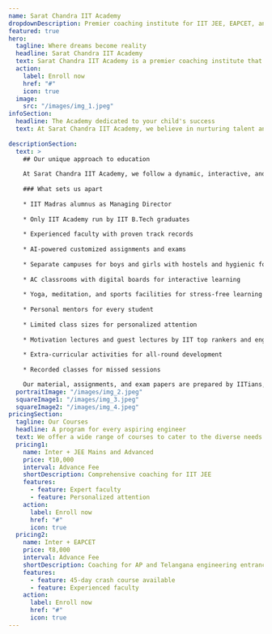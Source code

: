 ```yaml
---
name: Sarat Chandra IIT Academy
dropdownDescription: Premier coaching institute for IIT JEE, EAPCET, and other competitive exams.
featured: true
hero:
  tagline: Where dreams become reality
  headline: Sarat Chandra IIT Academy
  text: Sarat Chandra IIT Academy is a premier coaching institute that provides comprehensive training for IIT JEE, EAPCET, and other competitive exams. Our experienced faculty, state-of-the-art facilities, and personalized attention ensure that our students achieve their goals and secure admissions to top engineering colleges.
  action:
    label: Enroll now
    href: "#"
    icon: true
  image:
    src: "/images/img_1.jpeg"
infoSection:
  headline: The Academy dedicated to your child's success
  text: At Sarat Chandra IIT Academy, we believe in nurturing talent and helping students realize their full potential. Our unique approach to education, combined with a supportive learning environment, enables our students to excel in their chosen fields.
  
descriptionSection:
  text: >
    ## Our unique approach to education
            
    At Sarat Chandra IIT Academy, we follow a dynamic, interactive, and joyful teaching methodology to ensure stress-free education. Our experienced faculty, including IIT alumni and retired professors, provide personalized attention to each student, focusing on high-scoring topics and fundamentals.
        
    ### What sets us apart
          
    * IIT Madras alumnus as Managing Director
  
    * Only IIT Academy run by IIT B.Tech graduates
  
    * Experienced faculty with proven track records
    
    * AI-powered customized assignments and exams
    
    * Separate campuses for boys and girls with hostels and hygienic food
    
    * AC classrooms with digital boards for interactive learning
    
    * Yoga, meditation, and sports facilities for stress-free learning
    
    * Personal mentors for every student
    
    * Limited class sizes for personalized attention
    
    * Motivation lectures and guest lectures by IIT top rankers and engineers
    
    * Extra-curricular activities for all-round development
   
    * Recorded classes for missed sessions

    Our material, assignments, and exam papers are prepared by IITians, ensuring the highest quality of education. We strive to create an environment that fosters learning, growth, and success.
  portraitImage: "/images/img_2.jpeg"
  squareImage1: "/images/img_3.jpeg"
  squareImage2: "/images/img_4.jpeg"
pricingSection:
  tagline: Our Courses
  headline: A program for every aspiring engineer
  text: We offer a wide range of courses to cater to the diverse needs of students aspiring to become successful engineers. Choose the program that best suits your goals and aspirations.
  pricing1:
    name: Inter + JEE Mains and Advanced
    price: ₹10,000
    interval: Advance Fee
    shortDescription: Comprehensive coaching for IIT JEE
    features:
      - feature: Expert faculty
      - feature: Personalized attention
    action:
      label: Enroll now
      href: "#"
      icon: true
  pricing2:
    name: Inter + EAPCET
    price: ₹8,000
    interval: Advance Fee
    shortDescription: Coaching for AP and Telangana engineering entrance
    features:
      - feature: 45-day crash course available
      - feature: Experienced faculty
    action:
      label: Enroll now
      href: "#"
      icon: true
---
```

